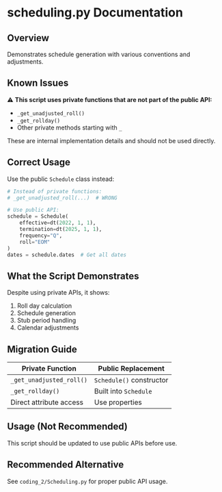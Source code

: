# scheduling.py Documentation

## Overview
Demonstrates schedule generation with various conventions and adjustments.

## Known Issues
⚠️ **This script uses private functions that are not part of the public API:**
- `_get_unadjusted_roll()`
- `_get_rollday()`
- Other private methods starting with `_`

These are internal implementation details and should not be used directly.

## Correct Usage
Use the public `Schedule` class instead:

```python
# Instead of private functions:
# _get_unadjusted_roll(...)  # WRONG

# Use public API:
schedule = Schedule(
    effective=dt(2022, 1, 1),
    termination=dt(2025, 1, 1),
    frequency="Q",
    roll="EOM"
)
dates = schedule.dates  # Get all dates
```

## What the Script Demonstrates
Despite using private APIs, it shows:
1. Roll day calculation
2. Schedule generation
3. Stub period handling
4. Calendar adjustments

## Migration Guide
| Private Function | Public Replacement |
|-----------------|-------------------|
| `_get_unadjusted_roll()` | `Schedule()` constructor |
| `_get_rollday()` | Built into `Schedule` |
| Direct attribute access | Use properties |

## Usage (Not Recommended)
This script should be updated to use public APIs before use.

## Recommended Alternative
See `coding_2/Scheduling.py` for proper public API usage.